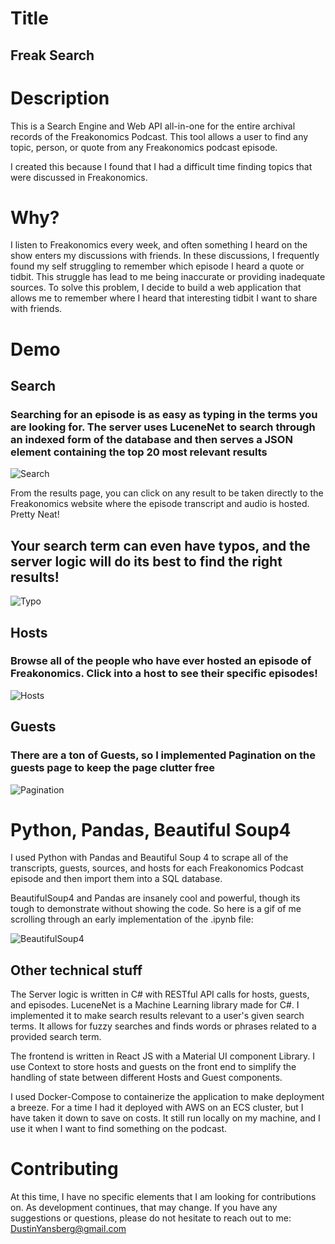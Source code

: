 # Title

## Freak Search

# Description

This is a Search Engine and Web API all-in-one for the entire archival records of the Freakonomics Podcast. This tool allows a user to find any topic, person, or quote from any Freakonomics podcast episode.

I created this because I found that I had a difficult time finding topics that were discussed in Freakonomics.

# Why?

I listen to Freakonomics every week, and often something I heard on the show enters my discussions with friends. In these discussions, I frequently found my self struggling to remember which episode I heard a quote or tidbit. This struggle has lead to me being inaccurate or providing inadequate sources. To solve this problem, I decide to build a web application that allows me to remember where I heard that interesting tidbit I want to share with friends.

# Demo

## Search

### Searching for an episode is as easy as typing in the terms you are looking for. The server uses LuceneNet to search through an indexed form of the database and then serves a JSON element containing the top 20 most relevant results

![Search](https://github.com/DustinYansberg/freakSearch/assets/88344280/c7b4d17f-3d75-4570-888d-346441987d08)

From the results page, you can click on any result to be taken directly to the Freakonomics website where the episode transcript and audio is hosted. Pretty Neat!

## Your search term can even have typos, and the server logic will do its best to find the right results!

![Typo](https://github.com/DustinYansberg/freakSearch/assets/88344280/c83329dd-e566-4763-915d-6fa7b2f3a250)



## Hosts

### Browse all of the people who have ever hosted an episode of Freakonomics. Click into a host to see their specific episodes!

![Hosts](https://github.com/DustinYansberg/freakSearch/assets/88344280/dbdb788c-d1f4-4799-9693-3c321bf69ef9)

## Guests

### There are a ton of Guests, so I implemented Pagination on the guests page to keep the page clutter free

![Pagination](https://github.com/DustinYansberg/freakSearch/assets/88344280/cac93c2d-4867-4ad8-91be-eafb91184906)

# Python, Pandas, Beautiful Soup4

I used Python with Pandas and Beautiful Soup 4 to scrape all of the transcripts, guests, sources, and hosts for each Freakonomics Podcast episode and then import them into a SQL database.

BeautifulSoup4 and Pandas are insanely cool and powerful, though its tough to demonstrate without showing the code. So here is a gif of me scrolling through an early implementation of the .ipynb file:

![BeautifulSoup4](https://github.com/DustinYansberg/freakSearch/assets/88344280/f8f02dde-476c-4eb0-bb82-def6acb42011)

## Other technical stuff

The Server logic is written in C# with RESTful API calls for hosts, guests, and episodes. LuceneNet is a Machine Learning library made for C#. I implemented it to make search results relevant to a user's given search terms. It allows for fuzzy searches and finds words or phrases related to a provided search term. 

The frontend is written in React JS with a Material UI component Library. I use Context to store hosts and guests on the front end to simplify the handling of state between different Hosts and Guest components.

I used Docker-Compose to containerize the application to make deployment a breeze. For a time I had it deployed with AWS on an ECS cluster, but I have taken it down to save on costs. It still run locally on my machine, and I use it when I want to find something on the podcast.

# Contributing

At this time, I have no specific elements that I am looking for contributions on. As development continues, that may change. If you have any suggestions or questions, please do not hesitate to reach out to me: DustinYansberg@gmail.com
